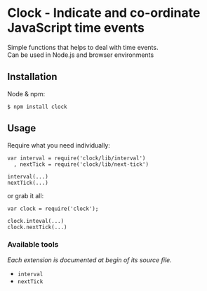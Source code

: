 # Clock - Indicate and co-ordinate JavaScript time events

Simple functions that helps to deal with time events.  
Can be used in Node.js and browser environments

## Installation

Node & npm:

	$ npm install clock

## Usage

Require what you need individually:

	var interval = require('clock/lib/interval')
	  , nextTick = require('clock/lib/next-tick')

	interval(...)
	nextTick(...)

or grab it all:

	var clock = require('clock');

	clock.inteval(...)
	clock.nextTick(...)

### Available tools

_Each extension is documented at begin of its source file._

* `interval`
* `nextTick`
